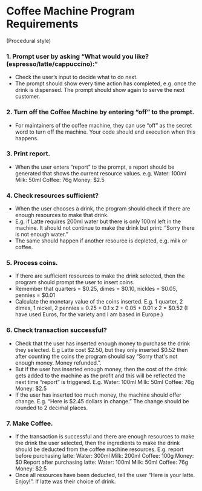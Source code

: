 # Coffee Machine Program Requirements

(Procedural style)

### 1. Prompt user by asking “What would you like? (espresso/latte/cappuccino):”
* Check the user’s input to decide what to do next.
* The prompt should show every time action has completed, e.g. once the drink is
dispensed. The prompt should show again to serve the next customer.
### 2. Turn off the Coffee Machine by entering “off” to the prompt.
* For maintainers of the coffee machine, they can use “off” as the secret word to turn off
the machine. Your code should end execution when this happens.
### 3. Print report.
* When the user enters “report” to the prompt, a report should be generated that shows
the current resource values. e.g.
Water: 100ml
Milk: 50ml
Coffee: 76g
Money: $2.5
### 4. Check resources sufficient?
* When the user chooses a drink, the program should check if there are enough
resources to make that drink.
* E.g. if Latte requires 200ml water but there is only 100ml left in the machine. It should
not continue to make the drink but print: “Sorry there is not enough water.”
* The same should happen if another resource is depleted, e.g. milk or coffee.
### 5. Process coins.
* If there are sufficient resources to make the drink selected, then the program should
prompt the user to insert coins.
* Remember that quarters = $0.25, dimes = $0.10, nickles = $0.05, pennies = $0.01
* Calculate the monetary value of the coins inserted. E.g. 1 quarter, 2 dimes, 1 nickel, 2
pennies = 0.25 + 0.1 x 2 + 0.05 + 0.01 x 2 = $0.52 (I have used Euros, for the variety and I am based in Europe.)
### 6. Check transaction successful?
* Check that the user has inserted enough money to purchase the drink they selected.
E.g Latte cost $2.50, but they only inserted $0.52 then after counting the coins the
program should say “Sorry that's not enough money. Money refunded.”.
* But if the user has inserted enough money, then the cost of the drink gets added to the
machine as the profit and this will be reflected the next time “report” is triggered. E.g.
Water: 100ml
Milk: 50ml
Coffee: 76g
Money: $2.5
* If the user has inserted too much money, the machine should offer change.
E.g. “Here is $2.45 dollars in change.” The change should be rounded to 2 decimal
places.
### 7. Make Coffee.
* If the transaction is successful and there are enough resources to make the drink the
user selected, then the ingredients to make the drink should be deducted from the
coffee machine resources.
E.g. report before purchasing latte:
Water: 300ml
Milk: 200ml
Coffee: 100g
Money: $0
Report after purchasing latte:
Water: 100ml
Milk: 50ml
Coffee: 76g
Money: $2.5
* Once all resources have been deducted, tell the user “Here is your latte. Enjoy!”. If
latte was their choice of drink.
